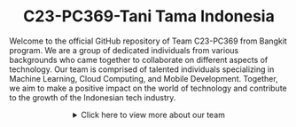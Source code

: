 <h1 align="center">C23-PC369-Tani Tama Indonesia</h1>
Welcome to the official GitHub repository of Team C23-PC369 from Bangkit program. We are a group of dedicated individuals from various backgrounds who came together to collaborate on different aspects of technology. Our team is comprised of talented individuals specializing in Machine Learning, Cloud Computing, and Mobile Development. Together, we aim to make a positive impact on the world of technology and contribute to the growth of the Indonesian tech industry.

<p></p>
<details>
  <summary align="center">Click here to view more about our team</summary>

## Our Teams

### Machine Learning Team

| Bangkit ID  | Name                           | Sosial Media                                                                                                                                                                                                                                                                                                                                                                  |
| ----------- | ------------------------------ | ----------------------------------------------------------------------------------------------------------------------------------------------------------------------------------------------------------------------------------------------------------------------------------------------------------------------------------------------------------------------------- |
| M366DSX2156 | Ahmad Rosyihuddin              | [![GitHub](https://img.shields.io/badge/GitHub-Profile-blue?logo=github)](https://github.com/a-rosyihuddin) [![LinkedIn](https://img.shields.io/badge/LinkedIn-Profile-blue?logo=linkedin)](https://www.linkedin.com/in/ahmad-rosyihuddin/) [![Instagram](https://img.shields.io/badge/Instagram-Profile-blue?logo=instagram)](https://www.instagram.com/kaji_sik/)           |
| M151DSX1562 | Matyus Garbela Ismanto         | [![GitHub](https://img.shields.io/badge/GitHub-Profile-blue?logo=github)](https://github.com/MatyusGI) [![LinkedIn](https://img.shields.io/badge/LinkedIn-Profile-blue?logo=linkedin)](https://www.linkedin.com/in/matyus-garbela-ismanto-31640b1b4/) [![Instagram](https://img.shields.io/badge/Instagram-Profile-blue?logo=instagram)](https://www.instagram.com/matyus.g/) |
| M287DSX0510 | Rizky Pratama Syahrul Ramadhan | [![GitHub](https://img.shields.io/badge/GitHub-Profile-blue?logo=github)](https://github.com/rizkypsr) [![LinkedIn](https://img.shields.io/badge/LinkedIn-Profile-blue?logo=linkedin)](https://www.linkedin.com/in/rizkypsr/) [![Instagram](https://img.shields.io/badge/Instagram-Profile-blue?logo=instagram)](https://instagram.com/rizkypsrr?igshid=OGQ5ZDc2ODk2ZA==)     |

### Cloud Computing Team

| Bangkit ID  | Name                | Sosial Media                                                                                                                                                                                                                                                                                                            |
| ----------- | ------------------- | ----------------------------------------------------------------------------------------------------------------------------------------------------------------------------------------------------------------------------------------------------------------------------------------------------------------------- |
| C114DSX3336 | Grevalby            | [![GitHub](https://img.shields.io/badge/GitHub-Profile-blue?logo=github)](link_to_github) [![LinkedIn](https://img.shields.io/badge/LinkedIn-Profile-blue?logo=linkedin)](link_to_linkedin) [![Instagram](https://img.shields.io/badge/Instagram-Profile-blue?logo=instagram)](link_to_instagram)                       |
| C356DSX0941 | Micko Agung Pratama | [![GitHub](https://img.shields.io/badge/GitHub-Profile-blue?logo=github)](https://github.com/mickoagungpratama) [![LinkedIn](https://img.shields.io/badge/LinkedIn-Profile-blue?logo=linkedin)](link_to_linkedin) [![Instagram](https://img.shields.io/badge/Instagram-Profile-blue?logo=instagram)](link_to_instagram) |

### Mobile Development Team

| Bangkit ID  | Name          | Sosial Media                                                                                                                                                                                                                                                                                                                                                               |
| ----------- | ------------- | -------------------------------------------------------------------------------------------------------------------------------------------------------------------------------------------------------------------------------------------------------------------------------------------------------------------------------------------------------------------------- |
| A037DSY1086 | Iriel Aureleo | [![GitHub](https://img.shields.io/badge/GitHub-Profile-blue?logo=github)](https://github.com/irielarleo) [![LinkedIn](https://img.shields.io/badge/LinkedIn-Profile-blue?logo=linkedin)](https://www.linkedin.com/in/iriel-aureleo-15032a241/) [![Instagram](https://img.shields.io/badge/Instagram-Profile-blue?logo=instagram)](https://www.instagram.com/irielaureleo/) |

## About the Project

In the Bangkit program, our team, C23-PC369, came together with the common goal of exploring and expanding our knowledge in the fields of Machine Learning, Cloud Computing, and Mobile Development. We have collaborated on various projects and assignments, allowing us to gain practical experience and enhance our skills.

Throughout our journey, we have delved into the realm of Machine Learning, employing cutting-edge algorithms and techniques to solve real-world problems. We have dived into Cloud Computing, harnessing the power of cloud platforms to develop scalable and efficient solutions. Furthermore, we have explored the world of Mobile Development, crafting user-friendly and intuitive mobile applications.

Our passion for technology and our commitment to continuous learning have been the driving forces behind our collaboration and success. By combining our unique skills and diverse perspectives, we strive to create innovative solutions that make a difference.

## Contact Us

If you have any inquiries, suggestions, or would simply like to connect with us, please feel free to reach out to our team members individually. We are excited to engage in discussions and collaborate with fellow enthusiasts and professionals.

## Team C23-PC369

Thank you for visiting our GitHub repository and for your interest in our team's projects. We appreciate your support and look forward to sharing our journey with you.
